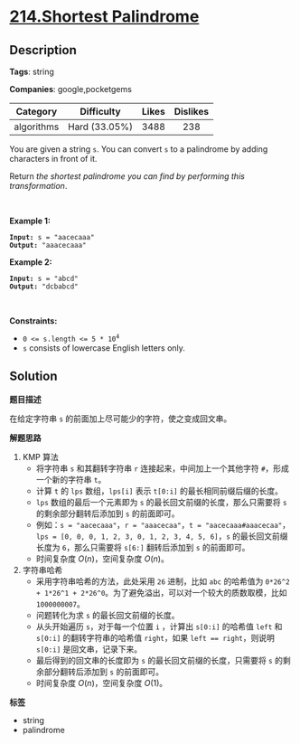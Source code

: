 # [214.Shortest Palindrome](https://leetcode.com/problems/shortest-palindrome/description/)

## Description

**Tags**: string

**Companies**: google,pocketgems

|  Category  |  Difficulty   | Likes | Dislikes |
| :--------: | :-----------: | :---: | :------: |
| algorithms | Hard (33.05%) | 3488  |   238    |

<p>You are given a string <code>s</code>. You can convert <code>s</code> to a <span data-keyword="palindrome-string">palindrome</span> by adding characters in front of it.</p>
<p>Return <em>the shortest palindrome you can find by performing this transformation</em>.</p>
<p>&nbsp;</p>
<p><strong class="example">Example 1:</strong></p>
<pre><code><strong>Input:</strong> s = "aacecaaa"
<strong>Output:</strong> "aaacecaaa"</code></pre><p><strong class="example">Example 2:</strong></p>
<pre><code><strong>Input:</strong> s = "abcd"
<strong>Output:</strong> "dcbabcd"</code></pre>
<p>&nbsp;</p>
<p><strong>Constraints:</strong></p>
<ul>
  <li><code>0 &lt;= s.length &lt;= 5 * 10<sup>4</sup></code></li>
  <li><code>s</code> consists of lowercase English letters only.</li>
</ul>

## Solution

**题目描述**

在给定字符串 `s` 的前面加上尽可能少的字符，使之变成回文串。

**解题思路**

1. KMP 算法
   - 将字符串 `s` 和其翻转字符串 `r` 连接起来，中间加上一个其他字符 `#`，形成一个新的字符串 `t`。
   - 计算 `t` 的 `lps` 数组，`lps[i]` 表示 `t[0:i]` 的最长相同前缀后缀的长度。
   - `lps` 数组的最后一个元素即为 `s` 的最长回文前缀的长度，那么只需要将 `s` 的剩余部分翻转后添加到 `s` 的前面即可。
   - 例如：`s = "aacecaaa"`，`r = "aaacecaa"`，`t = "aacecaaa#aaacecaa"`，`lps = [0, 0, 0, 1, 2, 3, 0, 1, 2, 3, 4, 5, 6]`，`s` 的最长回文前缀长度为 `6`，那么只需要将 `s[6:]` 翻转后添加到 `s` 的前面即可。
   - 时间复杂度 $O(n)$，空间复杂度 $O(n)$。
2. 字符串哈希
   - 采用字符串哈希的方法，此处采用 `26` 进制，比如 `abc` 的哈希值为 `0*26^2 + 1*26^1 + 2*26^0`。为了避免溢出，可以对一个较大的质数取模，比如 `1000000007`。
   - 问题转化为求 `s` 的最长回文前缀的长度。
   - 从头开始遍历 `s`，对于每一个位置 `i` ，计算出 `s[0:i]` 的哈希值 `left` 和 `s[0:i]` 的翻转字符串的哈希值 `right`，如果 `left == right`，则说明 `s[0:i]` 是回文串，记录下来。
   - 最后得到的回文串的长度即为 `s` 的最长回文前缀的长度，只需要将 `s` 的剩余部分翻转后添加到 `s` 的前面即可。
   - 时间复杂度 $O(n)$，空间复杂度 $O(1)$。

**标签**

- string
- palindrome
